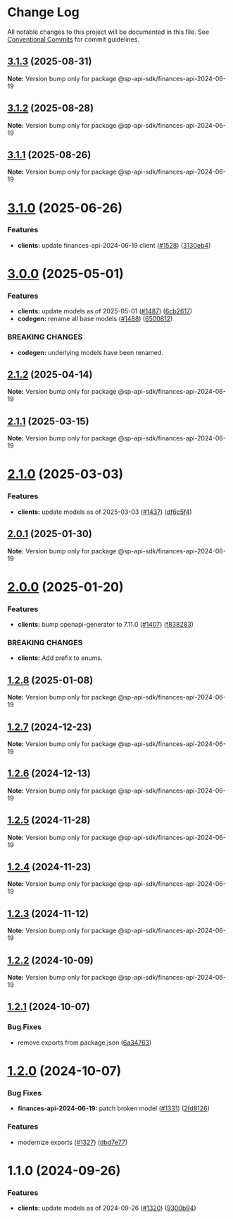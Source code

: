 # Change Log

All notable changes to this project will be documented in this file.
See [Conventional Commits](https://conventionalcommits.org) for commit guidelines.

## [3.1.3](https://github.com/bizon/selling-partner-api-sdk/compare/@sp-api-sdk/finances-api-2024-06-19@3.1.2...@sp-api-sdk/finances-api-2024-06-19@3.1.3) (2025-08-31)

**Note:** Version bump only for package @sp-api-sdk/finances-api-2024-06-19

## [3.1.2](https://github.com/bizon/selling-partner-api-sdk/compare/@sp-api-sdk/finances-api-2024-06-19@3.1.1...@sp-api-sdk/finances-api-2024-06-19@3.1.2) (2025-08-28)

**Note:** Version bump only for package @sp-api-sdk/finances-api-2024-06-19

## [3.1.1](https://github.com/bizon/selling-partner-api-sdk/compare/@sp-api-sdk/finances-api-2024-06-19@3.1.0...@sp-api-sdk/finances-api-2024-06-19@3.1.1) (2025-08-26)

**Note:** Version bump only for package @sp-api-sdk/finances-api-2024-06-19

# [3.1.0](https://github.com/bizon/selling-partner-api-sdk/compare/@sp-api-sdk/finances-api-2024-06-19@3.0.0...@sp-api-sdk/finances-api-2024-06-19@3.1.0) (2025-06-26)

### Features

* **clients:** update finances-api-2024-06-19 client ([#1528](https://github.com/bizon/selling-partner-api-sdk/issues/1528)) ([3130eb4](https://github.com/bizon/selling-partner-api-sdk/commit/3130eb4d7d032fdf3b65c8548766733d40338c4e))

# [3.0.0](https://github.com/bizon/selling-partner-api-sdk/compare/@sp-api-sdk/finances-api-2024-06-19@2.1.2...@sp-api-sdk/finances-api-2024-06-19@3.0.0) (2025-05-01)

### Features

* **clients:** update models as of 2025-05-01 ([#1487](https://github.com/bizon/selling-partner-api-sdk/issues/1487)) ([6cb2617](https://github.com/bizon/selling-partner-api-sdk/commit/6cb2617db019924a6300c1810e7a8e62546d0f59))
* **codegen:** rename all base models ([#1488](https://github.com/bizon/selling-partner-api-sdk/issues/1488)) ([6500812](https://github.com/bizon/selling-partner-api-sdk/commit/65008125692894a6ae5a307d05455626515cb321))

### BREAKING CHANGES

* **codegen:** underlying models have been renamed.

## [2.1.2](https://github.com/bizon/selling-partner-api-sdk/compare/@sp-api-sdk/finances-api-2024-06-19@2.1.1...@sp-api-sdk/finances-api-2024-06-19@2.1.2) (2025-04-14)

**Note:** Version bump only for package @sp-api-sdk/finances-api-2024-06-19

## [2.1.1](https://github.com/bizon/selling-partner-api-sdk/compare/@sp-api-sdk/finances-api-2024-06-19@2.1.0...@sp-api-sdk/finances-api-2024-06-19@2.1.1) (2025-03-15)

**Note:** Version bump only for package @sp-api-sdk/finances-api-2024-06-19

# [2.1.0](https://github.com/bizon/selling-partner-api-sdk/compare/@sp-api-sdk/finances-api-2024-06-19@2.0.1...@sp-api-sdk/finances-api-2024-06-19@2.1.0) (2025-03-03)

### Features

* **clients:** update models as of 2025-03-03 ([#1437](https://github.com/bizon/selling-partner-api-sdk/issues/1437)) ([df6c5f4](https://github.com/bizon/selling-partner-api-sdk/commit/df6c5f4623078ea559ae40757b7ba90bd780711c))

## [2.0.1](https://github.com/bizon/selling-partner-api-sdk/compare/@sp-api-sdk/finances-api-2024-06-19@2.0.0...@sp-api-sdk/finances-api-2024-06-19@2.0.1) (2025-01-30)

**Note:** Version bump only for package @sp-api-sdk/finances-api-2024-06-19

# [2.0.0](https://github.com/bizon/selling-partner-api-sdk/compare/@sp-api-sdk/finances-api-2024-06-19@1.2.8...@sp-api-sdk/finances-api-2024-06-19@2.0.0) (2025-01-20)

### Features

* **clients:** bump openapi-generator to 7.11.0 ([#1407](https://github.com/bizon/selling-partner-api-sdk/issues/1407)) ([f838283](https://github.com/bizon/selling-partner-api-sdk/commit/f838283172bb7acc895cdecadeddbe9879c07ba6))

### BREAKING CHANGES

* **clients:** Add prefix to enums.

## [1.2.8](https://github.com/bizon/selling-partner-api-sdk/compare/@sp-api-sdk/finances-api-2024-06-19@1.2.7...@sp-api-sdk/finances-api-2024-06-19@1.2.8) (2025-01-08)

**Note:** Version bump only for package @sp-api-sdk/finances-api-2024-06-19

## [1.2.7](https://github.com/bizon/selling-partner-api-sdk/compare/@sp-api-sdk/finances-api-2024-06-19@1.2.6...@sp-api-sdk/finances-api-2024-06-19@1.2.7) (2024-12-23)

**Note:** Version bump only for package @sp-api-sdk/finances-api-2024-06-19

## [1.2.6](https://github.com/bizon/selling-partner-api-sdk/compare/@sp-api-sdk/finances-api-2024-06-19@1.2.5...@sp-api-sdk/finances-api-2024-06-19@1.2.6) (2024-12-13)

**Note:** Version bump only for package @sp-api-sdk/finances-api-2024-06-19

## [1.2.5](https://github.com/bizon/selling-partner-api-sdk/compare/@sp-api-sdk/finances-api-2024-06-19@1.2.4...@sp-api-sdk/finances-api-2024-06-19@1.2.5) (2024-11-28)

**Note:** Version bump only for package @sp-api-sdk/finances-api-2024-06-19

## [1.2.4](https://github.com/bizon/selling-partner-api-sdk/compare/@sp-api-sdk/finances-api-2024-06-19@1.2.3...@sp-api-sdk/finances-api-2024-06-19@1.2.4) (2024-11-23)

**Note:** Version bump only for package @sp-api-sdk/finances-api-2024-06-19

## [1.2.3](https://github.com/bizon/selling-partner-api-sdk/compare/@sp-api-sdk/finances-api-2024-06-19@1.2.2...@sp-api-sdk/finances-api-2024-06-19@1.2.3) (2024-11-12)

**Note:** Version bump only for package @sp-api-sdk/finances-api-2024-06-19

## [1.2.2](https://github.com/bizon/selling-partner-api-sdk/compare/@sp-api-sdk/finances-api-2024-06-19@1.2.1...@sp-api-sdk/finances-api-2024-06-19@1.2.2) (2024-10-09)

**Note:** Version bump only for package @sp-api-sdk/finances-api-2024-06-19

## [1.2.1](https://github.com/bizon/selling-partner-api-sdk/compare/@sp-api-sdk/finances-api-2024-06-19@1.2.0...@sp-api-sdk/finances-api-2024-06-19@1.2.1) (2024-10-07)

### Bug Fixes

* remove exports from package.json ([6a34763](https://github.com/bizon/selling-partner-api-sdk/commit/6a347634f8089f511a393ad481a93796431e8947))

# [1.2.0](https://github.com/bizon/selling-partner-api-sdk/compare/@sp-api-sdk/finances-api-2024-06-19@1.1.0...@sp-api-sdk/finances-api-2024-06-19@1.2.0) (2024-10-07)

### Bug Fixes

* **finances-api-2024-06-19:** patch broken model ([#1331](https://github.com/bizon/selling-partner-api-sdk/issues/1331)) ([2fd8126](https://github.com/bizon/selling-partner-api-sdk/commit/2fd8126e9d753344fbf2c3c7376dcc16e124f720))

### Features

* modernize exports ([#1327](https://github.com/bizon/selling-partner-api-sdk/issues/1327)) ([dbd7e77](https://github.com/bizon/selling-partner-api-sdk/commit/dbd7e77ebe5d64131a46671df332fdf66f8b0e0c))

# 1.1.0 (2024-09-26)

### Features

* **clients:** update models as of 2024-09-26 ([#1320](https://github.com/bizon/selling-partner-api-sdk/issues/1320)) ([9300b94](https://github.com/bizon/selling-partner-api-sdk/commit/9300b94c17df12d40a99b754d69408b52bfd7e58))
